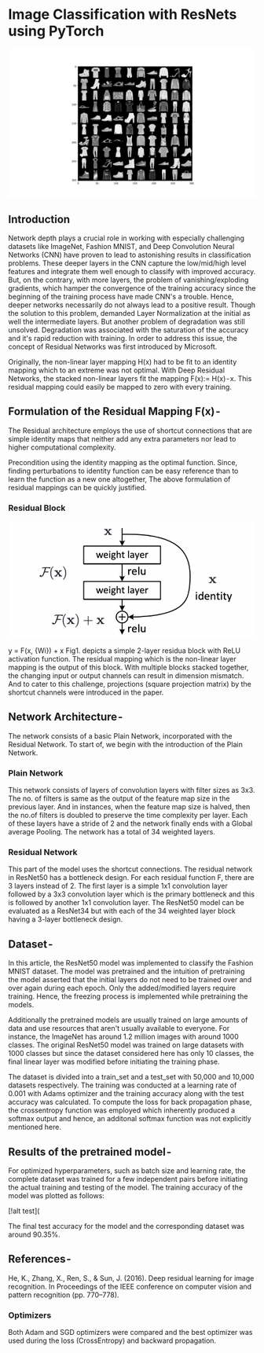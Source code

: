 # Image Classification with ResNets using PyTorch

![alt text](https://github.com/Aditib2409/PyTorch_ResNets_FashionMNIST/blob/main/batch_images.jpg)

## Introduction
Network depth plays a crucial role in working with especially challenging datasets like ImageNet, Fashion MNIST, and Deep Convolution Neural Networks (CNN) have proven to lead to astonishing results in classification problems. These deeper layers in the CNN capture the low/mid/high level features and integrate them well enough to classify with improved accuracy. But, on the contrary, with more layers, the problem of vanishing/exploding gradients, which hamper the convergence of the training accuracy since the beginning of the training process have made CNN's a trouble. Hence, deeper networks necessarily do not always lead to a positive result. Though the solution to this problem, demanded Layer Normalization at the initial as well the intermediate layers. But another problem of degradation was still unsolved. Degradation was associated with the saturation of the accuracy and it's rapid reduction with training. In order to address this issue, the concept of Residual Networks was first introduced by Microsoft. 

Originally, the non-linear layer mapping H(x) had to be fit to an identity mapping which to an extreme was not optimal. With Deep Residual Networks, the stacked non-linear layers fit the mapping F(x):= H(x) - x. This residual mapping could easily be mapped to zero with every training. 

## Formulation of the Residual Mapping F(x) - 
The Residual architecture employs the use of shortcut connections that are simple identity maps that neither add any extra parameters nor lead to higher computational complexity. 

Precondition using the identity mapping as the optimal function. Since, finding perturbations to identity function can be easy reference than to learn the function as a new one altogether, The above formulation of residual mappings can be quickly justified.

### Residual Block

![Fig 1. Residual Block. Source of the image - "Deep Residual Learning for Image Recognition" by Kaiming et.al.,](https://github.com/Aditib2409/PyTorch_ResNets_FashionMNIST/blob/main/Screen%20Shot%202021-12-31%20at%205.16.42%20PM.png)

y = F(x, {Wi}) + x
Fig1. depicts a simple 2-layer residua block with ReLU activation function. The residual mapping which is the non-linear layer mapping is the output of this block. With multiple blocks stacked together, the changing input or output channels can result in dimension mismatch. And to cater to this challenge, projections (square projection matrix) by the shortcut channels were introduced in the paper. 

## Network Architecture - 
The network consists of a basic Plain Network, incorporated with the Residual Network. To start of, we begin with the introduction of the Plain Network.

### Plain Network
This network consists of layers of convolution layers with filter sizes as 3x3. The no. of filters is same as the output of the feature map size in the previous layer. And in instances, when the feature map size is halved, then the no.of filters is doubled to preserve the time complexity per layer. Each of these layers have a stride of 2 and the network finally ends with a Global average Pooling. The network has a total of 34 weighted layers.

### Residual Network
This part of the model uses the shortcut connections. The residual network in ResNet50 has a bottleneck design. For each residual function F, there are 3 layers instead of 2. The first layer is a simple 1x1 convolution layer followed by a 3x3 convolution layer which is the primary bottleneck and this is followed by another 1x1 convolution layer. The ResNet50 model can be evaluated as a ResNet34 but with each of the 34 weighted layer block having a 3-layer bottleneck design.

## Dataset - 
In this article, the ResNet50 model was implemented to classify the Fashion MNIST dataset. The model was pretrained and the intuition of pretraining the model asserted that the initial layers do not need to be trained over and over again during each epoch. Only the added/modified layers require training. Hence, the freezing process is implemented while pretraining the models. 

Additionally the pretrained models are usually trained on large amounts of data and use resources that aren't usually available to everyone. For instance, the ImageNet has around 1.2 million images with around 1000 classes.
The original ResNet50 model was trained on large datasets with 1000 classes but since the dataset considered here has only 10 classes, the final linear layer was modified before initiating the training phase.

The dataset is divided into a train_set and a test_set with 50,000 and 10,000 datasets respectively. The training was conducted at a learning rate of 0.001 with Adams optimizer and the training accuracy along with the test accuracy was calculated. To compute the loss for back propagation phase, the crossentropy function
was employed which inherently produced a softmax output and hence, an additonal softmax function was not explicitly mentioned here.

## Results of the pretrained model -

For optimized hyperparameters, such as batch size and learning rate, the complete dataset was trained for a few independent pairs before initiating the actual training and testing of the model. The training accuracy of the model was plotted as follows:

[!alt test](

The final test accuracy for the model and the corresponding dataset was around 90.35%. 

## References - 
He, K., Zhang, X., Ren, S., & Sun, J. (2016). Deep residual learning for image recognition. In Proceedings of the IEEE conference on computer vision and pattern recognition (pp. 770–778).


### Optimizers
Both Adam and SGD optimizers were compared and the best optimizer was used during the loss (CrossEntropy) and backward propagation.

